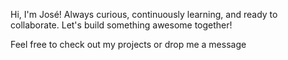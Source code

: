 Hi, I'm José!
Always curious, continuously learning, and ready to collaborate. Let's build something awesome together!

Feel free to check out my projects or drop me a message
